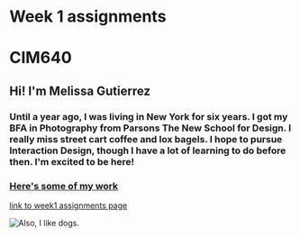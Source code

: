 # Week 1 assignments 
# CIM640
## Hi! I'm Melissa Gutierrez
### Until a year ago, I was living in New York for six years. I got my BFA in Photography from Parsons The New School for Design. I really miss street cart coffee and lox bagels. I hope to pursue Interaction Design, though I have a lot of learning to do before then. I'm excited to be here! 

### [Here's some of my work](http://www.melissa-gutierrez.com)



[link to week1 assignments page](https://github.com/melissagutierrez/cim640/tree/master/week1/readme.md)


![Also, I like dogs.](https://www.dogbreedinfo.com/images19/EnglishCockerSpanielsAJLeftTommieLacono.JPG)
